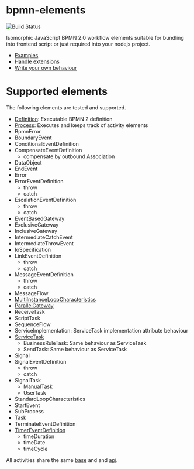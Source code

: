 bpmn-elements
=============

[![Build Status](https://travis-ci.org/paed01/bpmn-elements.svg?branch=master)](https://travis-ci.org/paed01/bpmn-elements)

Isomorphic JavaScript BPMN 2.0 workflow elements suitable for bundling into frontend script or just required into your nodejs project.

- [Examples](/docs/Examples.md)
- [Handle extensions](/docs/Extension.md)
- [Write your own behaviour](/docs/Extend.md)

# Supported elements

The following elements are tested and supported.

- [Definition](/docs/Definition.md): Executable BPMN 2 definition
- [Process](/docs/Process.md): Executes and keeps track of activity elements
- BpmnError
- BoundaryEvent
- ConditionalEventDefinition
- CompensateEventDefinition
  - compensate by outbound Association
- DataObject
- EndEvent
- Error
- ErrorEventDefinition
  - throw
  - catch
- EscalationEventDefinition
  - throw
  - catch
- EventBasedGateway
- ExclusiveGateway
- InclusiveGateway
- IntermediateCatchEvent
- IntermediateThrowEvent
- IoSpecification
- LinkEventDefinition
  - throw
  - catch
- MessageEventDefinition
  - throw
  - catch
- MessageFlow
- [MultiInstanceLoopCharacteristics](/docs/MultiInstanceLoopCharacteristics.md)
- [ParallelGateway](/docs/ParallelGateway.md)
- ReceiveTask
- ScriptTask
- SequenceFlow
- ServiceImplementation: ServiceTask implementation attribute behaviour
- [ServiceTask](/docs/ServiceTask.md)
  - BusinessRuleTask: Same behaviour as ServiceTask
  - SendTask: Same behaviour as ServiceTask
- Signal
- SignalEventDefinition
  - throw
  - catch
- SignalTask
  - ManualTask
  - UserTask
- StandardLoopCharacteristics
- StartEvent
- SubProcess
- Task
- TerminateEventDefinition
- [TimerEventDefinition](/docs/TimerEventDefinition.md)
  - timeDuration
  - timeDate
  - timeCycle

All activities share the same [base](/docs/Activity.md) and and [api](/docs/SharedApi.md).
